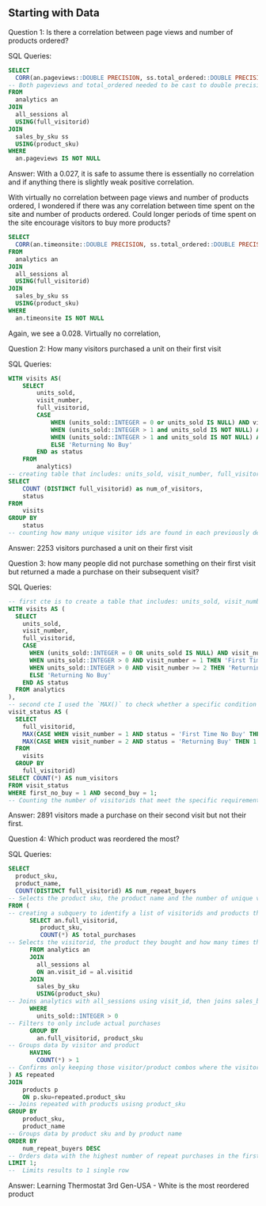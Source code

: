## Starting with Data

Question 1: Is there a correlation between page views and number of products ordered?

SQL Queries: 
``` sql
SELECT
  CORR(an.pageviews::DOUBLE PRECISION, ss.total_ordered::DOUBLE PRECISION) AS corr_views_orders
-- Both pageviews and total_ordered needed to be cast to double precision before I could succesfully run the `CORR()` function
FROM
  analytics an
JOIN
  all_sessions al 
  USING(full_visitorid)
JOIN
  sales_by_sku ss 
  USING(product_sku)
WHERE
  an.pageviews IS NOT NULL
```

Answer: With a 0.027, it is safe to assume there is essentially no correlation and if anything there is slightly weak positive correlation.

With virtually no correlation between page views and number of products ordered, I wondered if there was any correlation between time spent on the site and number of products ordered. Could longer periods of time spent on the site encourage visitors to buy more products?

``` sql
SELECT
  CORR(an.timeonsite::DOUBLE PRECISION, ss.total_ordered::DOUBLE PRECISION) AS corr_views_orders
FROM
  analytics an
JOIN
  all_sessions al 
  USING(full_visitorid)
JOIN
  sales_by_sku ss 
  USING(product_sku)
WHERE
  an.timeonsite IS NOT NULL
```

Again, we see a 0.028. Virtually no correlation, 


Question 2: How many visitors purchased a unit on their first visit

SQL Queries: 
``` sql
WITH visits AS(
	SELECT
		units_sold,
		visit_number,
		full_visitorid,
		CASE 
			WHEN (units_sold::INTEGER = 0 or units_sold IS NULL) AND visit_number = 1 THEN 'First Time No Buy'
			WHEN (units_sold::INTEGER > 1 and units_sold IS NOT NULL) AND visit_number = 1 THEN 'First Time Buy'
			WHEN (units_sold::INTEGER > 1 and units_sold IS NOT NULL) AND visit_number >= 2 THEN 'Returning Buy'
			ELSE 'Returning No Buy'
		END as status
	FROM
		analytics)
-- creating table that includes: units_sold, visit_number, full_visitorid and defines the type of visit based on purchase activity
SELECT
	COUNT (DISTINCT full_visitorid) as num_of_visitors,
	status
FROM
	visits
GROUP BY
	status
-- counting how many unique visitor ids are found in each previously defined visit category (eliminating duplicate rows)
```

Answer: 2253 visitors purchased a unit on their first visit

Question 3: how many people did not purchase something on their first visit but returned a made a purchase on their subsequent visit?

SQL Queries:
``` sql
-- first cte is to create a table that includes: units_sold, visit_number, full_visitorid and defines the type of visit based on purchase activity
WITH visits AS (
  SELECT
    units_sold,
    visit_number,
    full_visitorid,
    CASE 
      WHEN (units_sold::INTEGER = 0 OR units_sold IS NULL) AND visit_number = 1 THEN 'First Time No Buy'
      WHEN units_sold::INTEGER > 0 AND visit_number = 1 THEN 'First Time Buy'
      WHEN units_sold::INTEGER > 0 AND visit_number >= 2 THEN 'Returning Buy'
      ELSE 'Returning No Buy'
    END AS status
  FROM analytics
),
-- second cte I used the `MAX()` to check whether a specific condition occurred at least once for each visitor. `MAX()` works here despite typically being used for numeric values because the `CASE` statements return binary values. `MAX()` scans all visits for that user and returns `1` if the condition is met in any row, or `0` if it's never met.
visit_status AS (
  SELECT
    full_visitorid,
    MAX(CASE WHEN visit_number = 1 AND status = 'First Time No Buy' THEN 1 ELSE 0 END) AS first_no_buy,
    MAX(CASE WHEN visit_number = 2 AND status = 'Returning Buy' THEN 1 ELSE 0 END) AS second_buy
  FROM
    visits
  GROUP BY
    full_visitorid)
SELECT COUNT(*) AS num_visitors
FROM visit_status
WHERE first_no_buy = 1 AND second_buy = 1;
-- Counting the number of visitorids that meet the specific requirements outlined in the `WHERE` function
```

Answer:
2891 visitors made a purchase on their second visit but not their first.


Question 4: Which product was reordered the most?

SQL Queries:
```sql
SELECT
  product_sku,
  product_name,
  COUNT(DISTINCT full_visitorid) AS num_repeat_buyers
-- Selects the product sku, the product name and the number of unique visitors who bought the product more than once
FROM (
-- creating a subquery to identify a list of visitorids and products they repurchased
	  SELECT an.full_visitorid,
		 product_sku,
		 COUNT(*) AS total_purchases
-- Selects the visitorid, the product they bought and how many times they bought it
	  FROM analytics an
	  JOIN
		all_sessions al
		ON an.visit_id = al.visitid
	  JOIN
		sales_by_sku
		USING(product_sku)
-- Joins analytics with all_sessions using visit_id, then joins sales_by_sku using the shared product_sku.
	  WHERE
		units_sold::INTEGER > 0
-- Filters to only include actual purchases
	  GROUP BY
		an.full_visitorid, product_sku
-- Groups data by visitor and product
	  HAVING
		COUNT(*) > 1
-- Confirms only keeping those visitor/product combos where the visitor bought the same product more than once.
) AS repeated 
JOIN
	products p
	ON p.sku=repeated.product_sku
-- Joins repeated with products usisng product_sku
GROUP BY
	product_sku,
	product_name
-- Groups data by product sku and by product name
ORDER BY
	num_repeat_buyers DESC
-- Orders data with the highest number of repeat purchases in the first row
LIMIT 1;
--  Limits results to 1 single row
```
Answer: Learning Thermostat 3rd Gen-USA - White is the most reordered product

